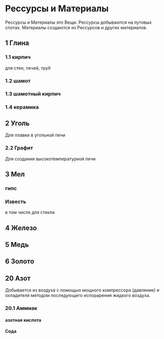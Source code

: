# Рессурсы и Материалы
Рессурсы и Материалы это Вещи.
Рессурсы добываются на лутовых спотах. Материалы создаются из Рессурсов и других материалов.

## 1 Глина
### 1.1 кирпич
для стен, печей, труб
### 1.2 шамот
### 1.3 шамотный кирпич
### 1.4 керамика

## 2 Уголь
Для плавки в угольной печи
### 2.2 Графит
Для создания высокотемпературной печи

## 3 Мел
### гипс 
### Известь
в том числе для стекла

## 4 Железо
## 5 Медь
## 6 Золото


## 20 Азот 
Добывается из воздуха с помощью мощного компрессора (давление) и охладителя методом последующего испорарения жидкого воздуха.
### 20.1 Аммиак 
#### азотная кислота 
#### Сода 

